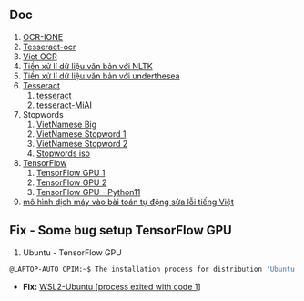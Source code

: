 ## Doc

1. [OCR-IONE](https://ionetech.vn/ocr-la-gi-cong-nghe-nhan-dang-chu-ocr-hieu-qua-21628/)
2. [Tesseract-ocr](https://github.com/tesseract-ocr/tesseract)
3. [Viet OCR](https://pbcquoc.github.io/vietnamese-ocr/)
4. [Tiền xử lí dữ liệu văn bản với NLTK](https://viblo.asia/p/tien-xu-li-du-lieu-van-ban-voi-nltk-Az45b0LgZxY)
5. [Tiền xử lí dữ liệu văn bản với underthesea](https://github.com/undertheseanlp/underthesea)
6. [Tesseract](https://nanonets.com/blog/ocr-with-tesseract/)
   1. [tesseract](https://tesseract-ocr.github.io/tessdoc/Installation.html)
   2. [tesseract-MiAI](https://www.miai.vn/2019/08/22/ocr-nhan-dang-van-ban-tieng-viet-voi-tesseract-ocr/)
7. Stopwords
   1. [VietNamese Big](https://github.com/stopwords/vietnamese-stopwords)
   2. [VietNamese Stopword 1](https://stopwords.github.io/vietnamese-stopwords/)
   3. [VietNamese Stopword 2](https://github.com/stopwords-iso/stopwords-vi/blob/master/stopwords-vi.txt)
   4. [Stopwords iso](https://github.com/stopwords-iso/stopwords-iso)
8. [TensorFlow](https://www.tensorflow.org/install/pip#windows-native)
   1. [TensorFlow GPU 1](https://www.youtube.com/watch?v=NrJz3ACosJA)
   2. [TensorFlow GPU 2](https://www.youtube.com/watch?v=QUjtDIalh0k)
   3. [TensorFlow GPU - Python11](https://www.youtube.com/watch?v=VE5OiQSfPLg)
9. [mô hình dịch máy vào bài toán tự động sửa lỗi tiếng Việt](https://viblo.asia/p/thu-ap-dung-mo-hinh-dich-may-vao-bai-toan-tu-dong-sua-loi-tieng-viet-maGK7vJB5j2)

## Fix - Some bug setup TensorFlow GPU

1. Ubuntu - TensorFlow GPU

```bash
@LAPTOP-AUTO CPIM:~$ The installation process for distribution 'Ubuntu' failed with exit code: 1. Error code: Wsl/InstallDistro/WSL_E_INSTALL_PROCESS_FAILED
```

- **Fix:** [WSL2-Ubuntu [process exited with code 1]](https://github.com/microsoft/WSL/issues/4899)

